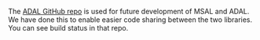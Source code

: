 The [ADAL GitHub repo](https://github.com/AzureAD/azure-activedirectory-library-for-dotnet) is used for future development of MSAL and ADAL.
We have done this to enable easier code sharing between the two libraries. You can see build status in that repo.
